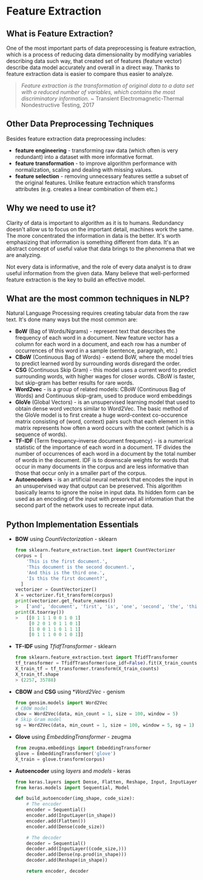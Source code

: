 # Feature Extraction

## What is Feature Extraction?

One of the most important parts of data preprocessing is feature extraction, which is a process of reducing data dimensionality by modifying variables describing data such way, that created set of features (feature vector) describe data model accurately and overall in a direct way. Thanks to feature extraction data is easier to compare thus easier to analyze. 

>  *Feature extraction is the transformation of original data to a data set with a reduced number of variables, which contains the most discriminatory information.* ~ Transient Electromagnetic-Thermal Nondestructive Testing, 2017

## Other Data Preprocessing Techniques

Besides feature extraction data preprocessing includes:

- **feature engineering** - transforming raw data (which often is very redundant) into a dataset with more informative format.
- **feature transformation** - to improve algorithm performance with normalization, scaling and dealing with missing values.
- **feature selection** - removing unnecessary features settle a subset of the original features. Unlike feature extraction which transforms attributes (e.g. creates a linear combination of them etc.)

## Why we need to use it?

Clarity of data is important to algorithm as it is to humans. Redundancy doesn't allow us to focus on the important detail, machines work the same. The more concentrated the information in data is the better. It's worth emphasizing that information is something different from data. It's an abstract concept of useful value that data brings to the phenomena that we are analyzing.  

Not every data is informative, and the role of every data analyst is to draw useful information from the given data. Many believe that well-performed feature extraction is the key to build an effective model.

## What are the most common techniques in NLP?

Natural Language Processing requires creating tabular data from the raw text. It's done many ways but the most common are:

- **BoW** (Bag of Words/Ngrams) - represent text that describes the frequency of each word in a document. New feature vector has a column for each word in a document, and each row has a number of occurrences of this word in a sample (sentence, paragraph, etc.)
- **CBoW** (Continuous Bag of Words) - extend BoW, where the model tries to predict learned word by surrounding words disregard the order.
- **CSG** (Continuous Skip Gram) - this model uses a current word to predict surrounding words, with higher wages for closer words. CBoW is faster, but skip-gram has better results for rare words.
- **Word2vec** - is a group of related models: CBoW (Continuous Bag of Words) and Continuous skip-gram,  used to produce word embeddings
- **GloVe** (Global Vectors) - is an unsupervised learning model that used to obtain dense word vectors similar to Word2Vec.  The basic method of the GloVe model is to first create a huge word-context co-occurence matrix consisting of (word, context) pairs such that each element in this matrix represents how often a word occurs with the context (which is a sequence of words).  
- **TF-IDF** (Term frequency–inverse document frequency) - is a numerical statistic of the importance of each word in a document. TF divides the number of occurrences of each word in a document by the total number of words in the document. IDF is to downscale weights for words that occur in many documents in the corpus and are less informative than those that occur only in a smaller part of the corpus. 
- **Autoencoders** - is an artificial neural network that encodes the input in an unsupervised way that output can be preserved. This algorithm basically learns to ignore the noise in input data. Its hidden form can be used as an encoding of the input with preserved all information that the second part of the network uses to recreate input data.

## Python Implementation Essentials

- **BOW** using *CountVectorization* - sklearn

  ```python
  from sklearn.feature_extraction.text import CountVectorizer
  corpus = [
      'This is the first document.',
      'This document is the second document.',
      'And this is the third one.',
      'Is this the first document?',
  	]
  vectorizer = CountVectorizer()
  X = vectorizer.fit_transform(corpus)
  print(vectorizer.get_feature_names())
  >   ['and', 'document', 'first', 'is', 'one', 'second', 'the', 'third', 'this']
  print(X.toarray())  
  >   [[0 1 1 1 0 0 1 0 1]
       [0 2 0 1 0 1 1 0 1]
       [1 0 0 1 1 0 1 1 1]
       [0 1 1 1 0 0 1 0 1]]
  ```
- **TF-IDF** using *TfidfTransformer* - sklearn
  
  ```python
  from sklearn.feature_extraction.text import TfidfTransformer
  tf_transformer = TfidfTransformer(use_idf=False).fit(X_train_counts)
  X_train_tf = tf_transformer.transform(X_train_counts)
  X_train_tf.shape
  > (2257, 35788)
  ```

- **CBOW** and **CSG** using **Word2Vec* - genism

  ```python
  from gensim.models import Word2Vec 
  # CBOW model 
  cbow = Word2Vec(data, min_count = 1, size = 100, window = 5) 
  # Skip Gram model 
  sg = Word2Vec(data, min_count = 1, size = 100, window = 5, sg = 1)
  ```

- **Glove** using *EmbeddingTransformer* - zeugma

  ```python
  from zeugma.embeddings import EmbeddingTransformer
  glove = EmbeddingTransformer('glove')
  X_train = glove.transform(corpus)
  ```

- **Autoencoder** using *layers* and *models* - keras

  ```python
  from keras.layers import Dense, Flatten, Reshape, Input, InputLayer
  from keras.models import Sequential, Model
  
  def build_autoencoder(img_shape, code_size):
      # The encoder
      encoder = Sequential()
      encoder.add(InputLayer(in_shape))
      encoder.add(Flatten())
      encoder.add(Dense(code_size))
  
      # The decoder
      decoder = Sequential()
      decoder.add(InputLayer((code_size,)))
      decoder.add(Dense(np.prod(in_shape)))
      decoder.add(Reshape(in_shape))
  
      return encoder, decoder
  ```

  